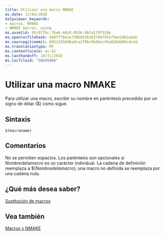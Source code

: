 ```yaml
---
title: Utilizar una macro NMAKE
ms.date: 11/04/2016
helpviewer_keywords:
- macros, NMAKE
- NMAKE macros, using
ms.assetid: 95c87fbc-76e6-48c0-8536-9bfe179f328e
ms.openlocfilehash: 9d8ff76e1e730b65db363749797ef9ae2062adab
ms.sourcegitcommit: 6052185696adca270bc9bdbec45a626dd89cdcdd
ms.translationtype: MT
ms.contentlocale: es-ES
ms.lasthandoff: 10/31/2018
ms.locfileid: "50645086"
---
```

# <a name="using-an-nmake-macro"></a>Utilizar una macro NMAKE

Para utilizar una macro, escribir su nombre en paréntesis precedido por un signo de dólar ($) como sigue.

## <a name="syntax"></a>Sintaxis

```
$(macroname)
```

## <a name="remarks"></a>Comentarios

No se permiten espacios. Los paréntesis son opcionales si *Nombredelamacro* es un carácter individual. La cadena de definición reemplaza a $(*Nombredelamacro*); una macro no definida se reemplaza por una cadena nula.

## <a name="what-do-you-want-to-know-more-about"></a>¿Qué más desea saber?

[Sustitución de macros](../build/macro-substitution.md)

## <a name="see-also"></a>Vea también

[Macros y NMAKE](../build/macros-and-nmake.md)